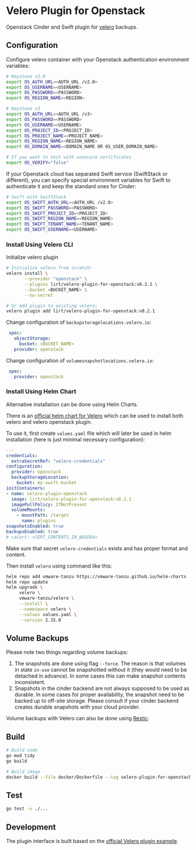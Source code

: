 # Velero Plugin for Openstack

Openstack Cinder and Swift plugin for [velero](https://github.com/vmware-tanzu/velero/) backups.

## Configuration

Configure velero container with your Openstack authentication environment variables:

```bash
# Keystone v2.0
export OS_AUTH_URL=<AUTH_URL /v2.0>
export OS_USERNAME=<USERNAME>
export OS_PASSWORD=<PASSWORD>
export OS_REGION_NAME=<REGION>

# Keystone v3
export OS_AUTH_URL=<AUTH_URL /v3>
export OS_PASSWORD=<PASSWORD>
export OS_USERNAME=<USERNAME>
export OS_PROJECT_ID=<PROJECT_ID>
export OS_PROJECT_NAME=<PROJECT_NAME>
export OS_REGION_NAME=<REGION_NAME>
export OS_DOMAIN_NAME=<DOMAIN_NAME OR OS_USER_DOMAIN_NAME>

# If you want to test with unsecure certificates
export OS_VERIFY="false"
```

If your Openstack cloud has separated Swift service (SwiftStack or different), you can specify special environment variables for Swift to authenticate it and keep the standard ones for Cinder:

```bash
# Swift with SwiftStack
export OS_SWIFT_AUTH_URL=<AUTH_URL /v2.0>
export OS_SWIFT_PASSWORD=<PASSWORD>
export OS_SWIFT_PROJECT_ID=<PROJECT_ID>
export OS_SWIFT_REGION_NAME=<REGION_NAME>
export OS_SWIFT_TENANT_NAME=<TENANT_NAME>
export OS_SWIFT_USERNAME=<USERNAME>
```

### Install Using Velero CLI

Initialize velero plugin

```bash
# Initialize velero from scratch:
velero install \
       --provider "openstack" \
       --plugins lirt/velero-plugin-for-openstack:v0.2.1 \
       --bucket <BUCKET_NAME> \
       --no-secret

# Or add plugin to existing velero:
velero plugin add lirt/velero-plugin-for-openstack:v0.2.1
```

Change configuration of `backupstoragelocations.velero.io`:

```yaml
 spec:
   objectStorage:
     bucket: <BUCKET_NAME>
   provider: openstack
```

Change configuration of `volumesnapshotlocations.velero.io`:

```yaml
 spec:
   provider: openstack
```

### Install Using Helm Chart

Alternative installation can be done using Helm Charts.

There is an [official helm chart for Velero](https://github.com/vmware-tanzu/helm-charts/) which can be used to install both velero and velero openstack plugin.

To use it, first create `values.yaml` file which will later be used in helm installation (here is just minimal necessary configuration):

```yaml
---
credentials:
  extraSecretRef: "velero-credentials"
configuration:
  provider: openstack
  backupStorageLocation:
    bucket: my-swift-bucket
initContainers:
- name: velero-plugin-openstack
  image: lirt/velero-plugin-for-openstack:v0.2.1
  imagePullPolicy: IfNotPresent
  volumeMounts:
    - mountPath: /target
      name: plugins
snapshotsEnabled: true
backupsEnabled: true
# caCert: <CERT_CONTENTS_IN_BASE64>
```

Make sure that secret `velero-credentials` exists and has proper format and content.

Then install `velero` using command like this:

```bash
helm repo add vmware-tanzu https://vmware-tanzu.github.io/helm-charts
helm repo update
helm upgrade \
     velero \
     vmware-tanzu/velero \
     --install \
     --namespace velero \
     --values values.yaml \
     --version 2.15.0
```

## Volume Backups

Please note two things regarding volume backups:
1. The snapshots are done using flag `--force`. The reason is that volumes in state `in-use` cannot be snapshotted without it (they would need to be detached in advance). In some cases this can make snapshot contents inconsistent.
2. Snapshots in the cinder backend are not always supposed to be used as durable. In some cases for proper availability, the snapshot need to be backed up to off-site storage. Please consult if your cinder backend creates durable snapshots with your cloud provider.

Volume backups with Velero can also be done using [Restic](https://velero.io/docs/main/restic/).

## Build

```bash
# Build code
go mod tidy
go build

# Build image
docker build --file docker/Dockerfile --tag velero-plugin-for-openstack:my-test-tag .
```

## Test

```bash
go test -v ./...
```

## Development

The plugin interface is built based on the [official Velero plugin example](https://github.com/vmware-tanzu/velero-plugin-example).
